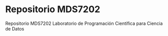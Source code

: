 # Repositorio MDS7202
Repositorio MDS7202 Laboratorio de Programación Científica para Ciencia de Datos
